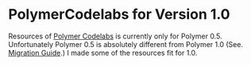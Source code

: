# PolymerCodelabs for Version 1.0

Resources of [Polymer Codelabs](http://itshackademic.com/static/codelabs/en/1-polymer-first-app/) is currently only for Polymer 0.5. Unfortunately Polymer 0.5 is absolutely different from Polymer 1.0 (See. [Migration Guide](https://www.polymer-project.org/1.0/docs/migration.html).) I made some of the resources fit for 1.0.
